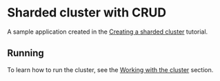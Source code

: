 # Sharded cluster with CRUD

A sample application created in the [Creating a sharded cluster](https://www.tarantool.io/en/doc/latest/how-to/vshard_quick/) tutorial.

## Running

To learn how to run the cluster, see the [Working with the cluster](https://www.tarantool.io/en/doc/latest/how-to/vshard_quick/#working-with-the-cluster) section.
